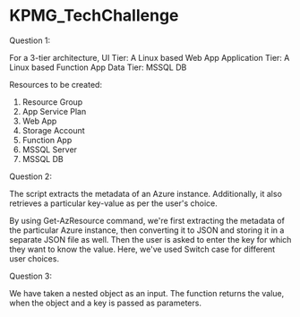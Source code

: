 # KPMG_TechChallenge

Question 1:

For a 3-tier architecture, 
UI Tier: A Linux based Web App
Application Tier: A Linux based Function App
Data Tier: MSSQL DB

Resources to be created:
1. Resource Group
2. App Service Plan
3. Web App
4. Storage Account
5. Function App
6. MSSQL Server
7. MSSQL DB

Question 2: 

The script extracts the metadata of an Azure instance. 
Additionally, it also retrieves a particular key-value as per the user's choice.

By using Get-AzResource command, we're first extracting the metadata of the particular Azure instance, then converting it to JSON and storing it in a separate JSON file as well. 
Then the user is asked to enter the key for which they want to know the value. 
Here, we've used Switch case for different user choices. 


Question 3:

We have taken a nested object as an input. 
The function returns the value, when the object and a key is passed as parameters. 

